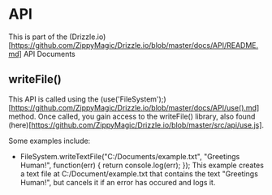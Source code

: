 # API
This is part of the (Drizzle.io)[https://github.com/ZippyMagic/Drizzle.io/blob/master/docs/API/README.md] API Documents

## writeFile()
This API is called using the (use('FileSystem');)[https://github.com/ZippyMagic/Drizzle.io/blob/master/docs/API/use().md] method. Once called, you gain access to the writeFile() library, also found (here)[https://github.com/ZippyMagic/Drizzle.io/blob/master/src/api/use.js].

Some examples include:

* FileSystem.writeTextFile("C:/Documents/example.txt", "Greetings Human!", function(err) { return console.log(err); });
This example creates a text file at C:/Document/example.txt that contains the text "Greetings Human!", but cancels it if an error has occured and logs it.
